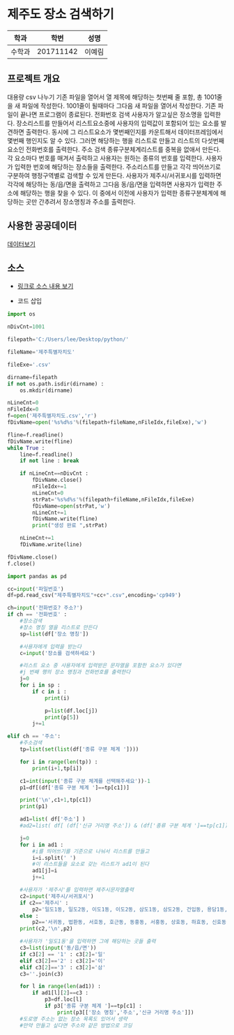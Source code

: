 # 제주도 장소 검색하기

| 학과 | 학번 | 성명 |
| --- | --- | --- |
| 수학과 | 201711142 | 이예림 |


## 프로젝트 개요
대용량 csv 나누기
기존 파일을 열어서 열 제목에 해당하는 첫번째 줄 포함, 총 1001줄을 새 파일에 작성한다.
1001줄이 될때마다 그다음 새 파일을 열어서 작성한다.
기존 파일이 끝나면 프로그램이 종료된다.
전화번호 검색
사용자가 알고싶은 장소명을 입력한다.
장소리스트를 만들어서 리스트요소중에 사용자의 입력값이 포함되어 있는 요소를 발견하면 출력한다.
동시에 그 리스트요소가 몇번째인지를 카운트해서 데이터프레임에서 몇번째 행인지도 알 수 있다.
그러면 해당하는 행을 리스트로 만들고 리스트의 다섯번째 요소인 전화번호를 출력한다.
주소 검색
종류구분체계리스트를 중복을 없애서 만든다.
각 요소마다 번호를 매겨서 출력하고 사용자는 원하는 종류의 번호를 입력한다.
사용자가 입력한 번호에 해당하는 장소들을 출력한다.
주소리스트를 만들고 각각 띄어쓰기로 구분하여 행정구역별로 검색할 수 있게 만든다.
사용자가 제주시/서귀포시를 입력하면 각각에 해당하는 동/읍/면을 출력하고
그다음 동/읍/면을 입력하면 사용자가 입력한 주소에 해당하는 행을 찾을 수 있다.
이 중에서 이전에 사용자가 입력한 종류구분체계에 해당하는 곳만 간추려서 장소명칭과 주소를 출력한다.

## 사용한 공공데이터 
[데이터보기](https://www.data.go.kr/dataset/15004770/fileData.do)

## 소스
* [링크로 소스 내용 보기](https://www.youtube.com/watch?v=Ix2IiLX6mS0) 

* 코드 삽입
~~~python
import os

nDivCnt=1001

filepath='C:/Users/lee/Desktop/python/'

fileName='제주특별자치도'

fileExe='.csv'

dirname=filepath
if not os.path.isdir(dirname) :
    os.mkdir(dirname)

nLineCnt=0
nFileIdx=0
f=open('제주특별자치도.csv','r')
fDivName=open('%s%d%s'%(filepath+fileName,nFileIdx,fileExe),'w')

fline=f.readline()
fDivName.write(fline)
while True :
    line=f.readline()
    if not line : break

    if nLineCnt==nDivCnt :
        fDivName.close()
        nFileIdx+=1
        nLineCnt=0
        strPat='%s%d%s'%(filepath+fileName,nFileIdx,fileExe)
        fDivName=open(strPat,'w')
        nLineCnt+=1
        fDivName.write(fline)
        print("생성 완료 ",strPat)

    nLineCnt+=1
    fDivName.write(line)

fDivName.close()
f.close()
~~~
~~~python
import pandas as pd

cc=input('파일번호')
df=pd.read_csv("제주특별자치도"+cc+".csv",encoding='cp949')

ch=input('전화번호? 주소?')
if ch == '전화번호' :
    #장소검색
    #장소 명칭 열을 리스트로 만든다
    sp=list(df['장소 명칭'])

    #사용자에게 입력을 받는다
    c=input('장소를 검색하세요')

    #리스트 요소 중 사용자에게 입력받은 문자열을 포함한 요소가 있다면
    #j 번째 행의 장소 명칭과 전화번호를 출력한다
    j=0
    for i in sp :
        if c in i :
            print(i)

            p=list(df.loc[j])
            print(p[5])
        j+=1

elif ch == '주소':
    #주소검색
    tp=list(set(list(df['종류 구분 체계 '])))

    for i in range(len(tp)) :
        print(i+1,tp[i])

    c1=int(input('종류 구분 체계를 선택해주세요'))-1
    p1=df[(df['종류 구분 체계 ']==tp[c1])]

    print('\n',c1+1,tp[c1])
    print(p1)

    ad1=list( df['주소'] )
    #ad2=list( df[ (df['신규 거리명 주소']) & (df['종류 구분 체계 ']==tp[c1]) ] )

    j=0
    for i in ad1 :
        #i를 띄어쓰기를 기준으로 나눠서 리스트를 만들고
        i=i.split(' ')
        #이 리스트들을 요소로 갖는 리스트가 ad1이 된다
        ad1[j]=i
        j+=1

    #사용자가 '제주시'를 입력하면 제주시문자열출력
    c2=input('제주시/서귀포시')
    if c2=='제주시' :
        p2='일도1동, 일도2동, 이도1동, 이도2동, 삼도1동, 삼도2동, 건입동, 용담1동, 용담2동, 용담3동, 화북1동, 화북2동, 삼양1동, 삼양2동, 삼양3동, 봉개동, 아라1동, 아라2동, 오라1동, 오라2동, 오라3동, 노형동, 외도1동, 외도2동, 이호1동, 이호2동, 도두1동, 도두2동, 도남동, 도련1동, 도련2동, 용강동, 회천동, 오등동, 월평동, 영평동, 연동, 도평동, 해안동, 내도동, 한림읍, 애월읍, 구좌읍, 조천읍, 한경면, 추자면, 우도면, 화북동, 삼양동, 아라동, 오라동, 외도동, 이호동, 도두동'
    else :
        p2=='서귀동, 법환동, 서호동, 호근동, 동홍동, 서홍동, 상효동, 하효동, 신효동, 보목동, 토평동, 중문동, 회수동, 대포동, 월평동, 강정동, 도순동, 하원동, 색달동, 상예동, 하예동, 영남동, 대정읍, 남원읍, 성산읍, 안덕면, 표선면, 송산동, 정방동, 중앙동, 천지동, 효돈동, 영천동, 대륜동, 대천동, 예래동'
    print(c2,'\n',p2)

    #사용자가 '일도1동'을 입력하면 그에 해당하는 곳들 출력
    c3=list(input('동/읍/면'))
    if c3[2] == '1' : c3[2]='일'
    elif c3[2]=='2' : c3[2]='이'
    elif c3[2]=='3' : c3[2]='삼'
    c3=''.join(c3)

    for l in range(len(ad1)) :
        if ad1[l][2]==c3 :
            p3=df.loc[l]
            if p3['종류 구분 체계 ']==tp[c1] :
                print(p3[['장소 명칭','주소','신규 거리명 주소']])
    #도로명 주소는 없는 장소 목록도 있어서 생략
    #만약 만들고 싶다면 주소와 같은 방법으로 코딩
~~~
